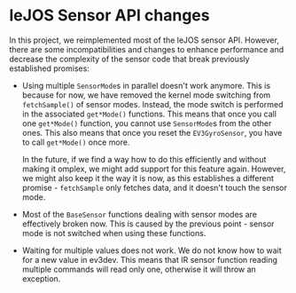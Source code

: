 # leJOS Sensor API changes

In this project, we reimplemented most of the leJOS sensor API.
However, there are some incompatibilities and changes to enhance
performance and decrease the complexity of the sensor code
that break previously established promises:

* Using multiple `SensorMode`s in parallel doesn't work anymore.
  This is because for now, we have removed the kernel mode switching
  from `fetchSample()` of sensor modes. Instead, the mode switch
  is performed in the associated `get*Mode()` functions. This means
  that once you call one `get*Mode()` function, you cannot use
  `SensorMode`s from the other ones. This also means that once you
  reset the `EV3GyroSensor`, you have to call `get*Mode()` once more.

  In the future, if we find a way how to do this efficiently and
  without making it omplex, we might add support for this
  feature again. However, we might also keep it the way it is now,
  as this establishes a different promise - `fetchSample` only fetches
  data, and it doesn't touch the sensor mode.

* Most of the `BaseSensor` functions dealing with sensor modes
  are effectively broken now. This is caused by the previous point -
  sensor mode is not switched when using these functions.

* Waiting for multiple values does not work. We do not know how to
  wait for a new value in ev3dev. This means that IR sensor function
  reading multiple commands will read only one, otherwise it will
  throw an exception.
